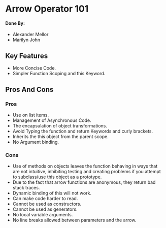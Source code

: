 # Arrow Operator 101
#### Done By:
* Alexander Mellor
* Marilyn John
## Key Features
* More Concise Code.
* Simpler Function Scoping and this Keyword.
## Pros And Cons
### Pros
* Use on list items.
* Management of Asynchronous Code.
* The encapsulation of object transformations.
* Avoid Typing the function and return Keywords and curly brackets.
* Inherits the this object from the parent scope.
* No Argument binding.
### Cons
* Use of methods on objects leaves the function behaving in ways that are not intuitive, inhibiting testing and creating problems if you attempt to subclass/use this object as a prototype.
* Due to the fact that arrow functions are anonymous, they return bad stack traces.
* Dynamic binding of this will not work.
* Can make code harder to read.
* Cannot be used as constructors.
* Cannot be used as generators.
* No local variable arguments.
* No line breaks allowed between parameters and the arrow.
